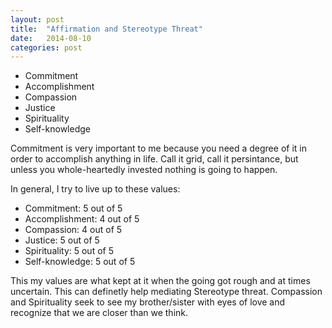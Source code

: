 ```yaml
---
layout: post
title:  "Affirmation and Stereotype Threat"
date:   2014-08-10
categories: post
---
```

*    Commitment   
*    Accomplishment   
*    Compassion   
*    Justice   
*    Spirituality   
*    Self-knowledge

Commitment is very important to me because you need a degree of it in order to accomplish anything in life. Call it grid, call it persintance, but unless you whole-heartedly invested nothing is going to happen.

In general, I try to live up to these values:

*    Commitment: 5 out of 5   
*    Accomplishment: 4 out of 5   
*    Compassion: 4 out of 5   
*    Justice: 5 out of 5   
*    Spirituality: 5 out of 5   
*    Self-knowledge: 5 out of 5  

This my values are what kept at it when the going got rough and at times uncertain. This can definetly help mediating Stereotype threat. Compassion and Spirituality seek to see my brother/sister with eyes of love and recognize that we are closer than we think.

